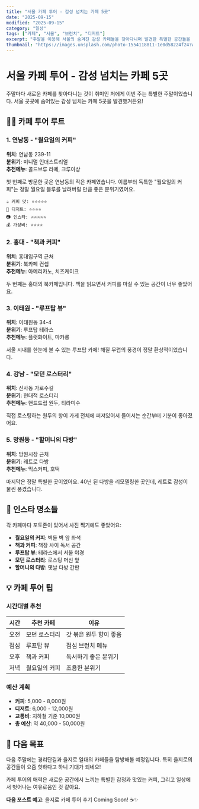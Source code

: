 ```yaml
---
title: "서울 카페 투어 - 감성 넘치는 카페 5곳"
date: "2025-09-15"
modified: "2025-09-15"
category: "일상"
tags: ["카페", "서울", "브런치", "디저트"]
excerpt: "주말을 이용해 서울의 숨겨진 감성 카페들을 찾아다니며 발견한 특별한 공간들을 소개합니다."
thumbnail: "https://images.unsplash.com/photo-1554118811-1e0d58224f24?w=640&h=425&fit=crop"
---
```


# 서울 카페 투어 - 감성 넘치는 카페 5곳

주말마다 새로운 카페를 찾아다니는 것이 취미인 저에게 이번 주는 특별한 주말이었습니다. 서울 곳곳에 숨어있는 감성 넘치는 카페 5곳을 발견했거든요!

## 🏃‍♀️ 카페 투어 루트

### 1. 연남동 - "월요일의 커피"

**위치**: 연남동 239-11  
**분위기**: 미니멀 인더스트리얼  
**추천메뉴**: 콜드브루 라떼, 크루아상

첫 번째로 방문한 곳은 연남동의 작은 카페였습니다. 이름부터 독특한 "월요일의 커피"는 정말 월요일 블루를 날려버릴 만큼 좋은 분위기였어요.

```
☕ 커피 맛: ⭐⭐⭐⭐⭐
🍰 디저트: ⭐⭐⭐⭐
📷 인스타: ⭐⭐⭐⭐⭐
💰 가성비: ⭐⭐⭐⭐
```

### 2. 홍대 - "책과 커피"

**위치**: 홍대입구역 근처  
**분위기**: 북카페 컨셉  
**추천메뉴**: 아메리카노, 치즈케이크

두 번째는 홍대의 북카페입니다. 책을 읽으면서 커피를 마실 수 있는 공간이 너무 좋았어요.

### 3. 이태원 - "루프탑 뷰"

**위치**: 이태원동 34-4  
**분위기**: 루프탑 테라스  
**추천메뉴**: 플랫화이트, 마카롱

서울 시내를 한눈에 볼 수 있는 루프탑 카페! 해질 무렵의 풍경이 정말 환상적이었습니다.

### 4. 강남 - "모던 로스터리"

**위치**: 신사동 가로수길  
**분위기**: 현대적 로스터리  
**추천메뉴**: 핸드드립 원두, 티라미수

직접 로스팅하는 원두의 향이 가게 전체에 퍼져있어서 들어서는 순간부터 기분이 좋아졌어요.

### 5. 망원동 - "할머니의 다방"

**위치**: 망원시장 근처  
**분위기**: 레트로 다방  
**추천메뉴**: 믹스커피, 호떡

마지막은 정말 특별한 곳이었어요. 40년 된 다방을 리모델링한 곳인데, 레트로 감성이 물씬 풍겼습니다.

## 📸 인스타 명소들

각 카페마다 포토존이 있어서 사진 찍기에도 좋았어요:

- **월요일의 커피**: 벽돌 벽 앞 좌석
- **책과 커피**: 책장 사이 독서 공간
- **루프탑 뷰**: 테라스에서 서울 야경
- **모던 로스터리**: 로스팅 머신 앞
- **할머니의 다방**: 옛날 다방 간판

## 💡 카페 투어 팁

### 시간대별 추천

| 시간 | 추천 카페     | 이유                   |
| ---- | ------------- | ---------------------- |
| 오전 | 모던 로스터리 | 갓 볶은 원두 향이 좋음 |
| 점심 | 루프탑 뷰     | 점심 브런치 메뉴       |
| 오후 | 책과 커피     | 독서하기 좋은 분위기   |
| 저녁 | 월요일의 커피 | 조용한 분위기          |

### 예산 계획

- **커피**: 5,000 - 8,000원
- **디저트**: 6,000 - 12,000원
- **교통비**: 지하철 기준 10,000원
- **총 예산**: 약 40,000 - 50,000원

## 🎯 다음 목표

다음 주말에는 경리단길과 을지로 일대의 카페들을 탐방해볼 예정입니다. 특히 을지로의 공간들이 요즘 핫하다고 하니 기대가 되네요!

카페 투어의 매력은 새로운 공간에서 느끼는 특별한 감정과 맛있는 커피, 그리고 일상에서 벗어나는 여유로움인 것 같아요.

**다음 포스트 예고**: 을지로 카페 투어 후기 Coming Soon! ☕✨
